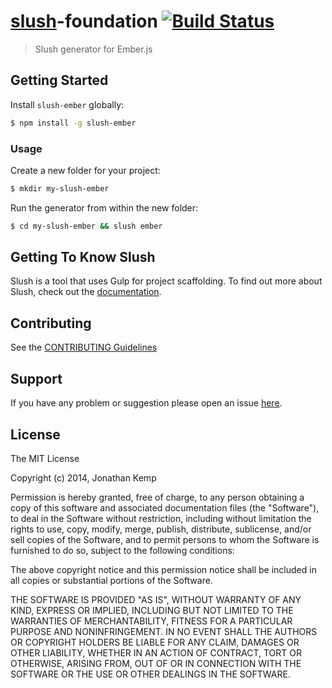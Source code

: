 # [slush](https://github.com/slushjs/slush)-foundation [![Build Status](https://secure.travis-ci.org/jonkemp/slush-ember.png?branch=master)](https://travis-ci.org/jonkemp/slush-ember)

> Slush generator for Ember.js

## Getting Started

Install `slush-ember` globally:

```bash
$ npm install -g slush-ember
```

### Usage

Create a new folder for your project:

```bash
$ mkdir my-slush-ember
```

Run the generator from within the new folder:

```bash
$ cd my-slush-ember && slush ember
```

## Getting To Know Slush

Slush is a tool that uses Gulp for project scaffolding. To find out more about Slush, check out the [documentation](https://github.com/slushjs/slush).

## Contributing

See the [CONTRIBUTING Guidelines](https://github.com/jonkemp/slush-ember/blob/master/CONTRIBUTING.md)

## Support
If you have any problem or suggestion please open an issue [here](https://github.com/jonkemp/slush-ember/issues).

## License 

The MIT License

Copyright (c) 2014, Jonathan Kemp

Permission is hereby granted, free of charge, to any person
obtaining a copy of this software and associated documentation
files (the "Software"), to deal in the Software without
restriction, including without limitation the rights to use,
copy, modify, merge, publish, distribute, sublicense, and/or sell
copies of the Software, and to permit persons to whom the
Software is furnished to do so, subject to the following
conditions:

The above copyright notice and this permission notice shall be
included in all copies or substantial portions of the Software.

THE SOFTWARE IS PROVIDED "AS IS", WITHOUT WARRANTY OF ANY KIND,
EXPRESS OR IMPLIED, INCLUDING BUT NOT LIMITED TO THE WARRANTIES
OF MERCHANTABILITY, FITNESS FOR A PARTICULAR PURPOSE AND
NONINFRINGEMENT. IN NO EVENT SHALL THE AUTHORS OR COPYRIGHT
HOLDERS BE LIABLE FOR ANY CLAIM, DAMAGES OR OTHER LIABILITY,
WHETHER IN AN ACTION OF CONTRACT, TORT OR OTHERWISE, ARISING
FROM, OUT OF OR IN CONNECTION WITH THE SOFTWARE OR THE USE OR
OTHER DEALINGS IN THE SOFTWARE.

